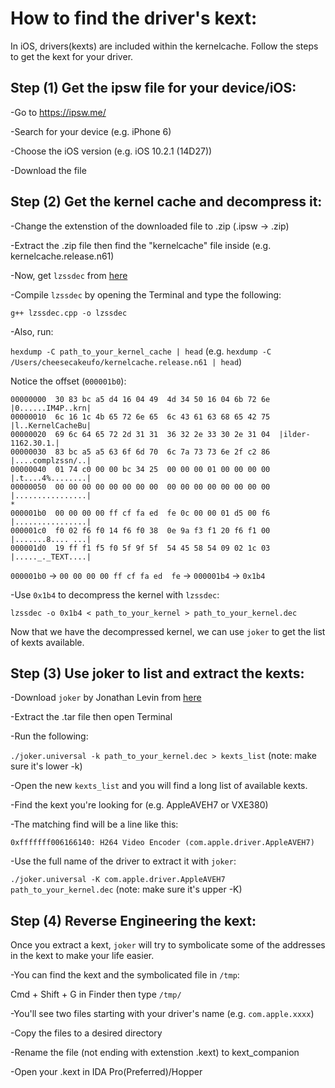 # How to find the driver's kext:

In iOS, drivers(kexts) are included within the kernelcache. Follow the steps to get the kext for your driver.

## Step (1) Get the ipsw file for your device/iOS:
-Go to https://ipsw.me/

-Search for your device (e.g. iPhone 6)

-Choose the iOS version (e.g. iOS 10.2.1 (14D27))

-Download the file

## Step (2) Get the kernel cache and decompress it:
-Change the extenstion of the downloaded file to .zip (.ipsw -> .zip)

-Extract the .zip file then find the "kernelcache" file inside (e.g. kernelcache.release.n61)

-Now, get `lzssdec` from [here](https://gist.github.com/matteyeux/193290d17bee4698fb9dc819732580b3)

-Compile `lzssdec` by opening the Terminal and type the following:

`g++ lzssdec.cpp -o lzssdec`

-Also, run:

`hexdump -C path_to_your_kernel_cache | head` (e.g. `hexdump -C /Users/cheesecakeufo/kernelcache.release.n61 | head`)

Notice the offset (`000001b0`):
```
00000000  30 83 bc a5 d4 16 04 49  4d 34 50 16 04 6b 72 6e  |0......IM4P..krn|
00000010  6c 16 1c 4b 65 72 6e 65  6c 43 61 63 68 65 42 75  |l..KernelCacheBu|
00000020  69 6c 64 65 72 2d 31 31  36 32 2e 33 30 2e 31 04  |ilder-1162.30.1.|
00000030  83 bc a5 a5 63 6f 6d 70  6c 7a 73 73 6e 2f c2 86  |....complzssn/..|
00000040  01 74 c0 00 00 bc 34 25  00 00 00 01 00 00 00 00  |.t....4%........|
00000050  00 00 00 00 00 00 00 00  00 00 00 00 00 00 00 00  |................|
*
000001b0  00 00 00 00 ff cf fa ed  fe 0c 00 00 01 d5 00 f6  |................|
000001c0  f0 02 f6 f0 14 f6 f0 38  0e 9a f3 f1 20 f6 f1 00  |.......8.... ...|
000001d0  19 ff f1 f5 f0 5f 9f 5f  54 45 58 54 09 02 1c 03  |....._._TEXT....|
```
`000001b0` -> `00 00 00 00 ff cf fa ed  fe` -> `000001b4` -> `0x1b4`

-Use `0x1b4` to decompress the kernel with  `lzssdec`:

`lzssdec -o 0x1b4 < path_to_your_kernel > path_to_your_kernel.dec`

Now that we have the decompressed kernel, we can use `joker` to get the list of kexts available.

## Step (3) Use joker to list and extract the kexts:

-Download `joker` by Jonathan Levin from [here](http://newosxbook.com/tools/joker.html)

-Extract the .tar file then open Terminal

-Run the following:

`./joker.universal -k path_to_your_kernel.dec > kexts_list` (note: make sure it's lower -k)

-Open the new `kexts_list` and you will find a long list of available kexts.

-Find the kext you're looking for (e.g. AppleAVEH7 or VXE380)

-The matching find will be a line like this:

`0xfffffff006166140: H264 Video Encoder (com.apple.driver.AppleAVEH7)`

-Use the full name of the driver to extract it with `joker`:

`./joker.universal -K com.apple.driver.AppleAVEH7 path_to_your_kernel.dec` (note: make sure it's upper -K)

## Step (4) Reverse Engineering the kext:

Once you extract a kext, `joker` will try to symbolicate some of the addresses in the kext to make your life easier.

-You can find the kext and the symbolicated file in `/tmp`:

Cmd + Shift + G in Finder then type `/tmp/`

-You'll see two files starting with your driver's name (e.g. `com.apple.xxxx`)

-Copy the files to a desired directory

-Rename the file (not ending with extenstion .kext) to kext_companion

-Open your .kext in IDA Pro(Preferred)/Hopper

